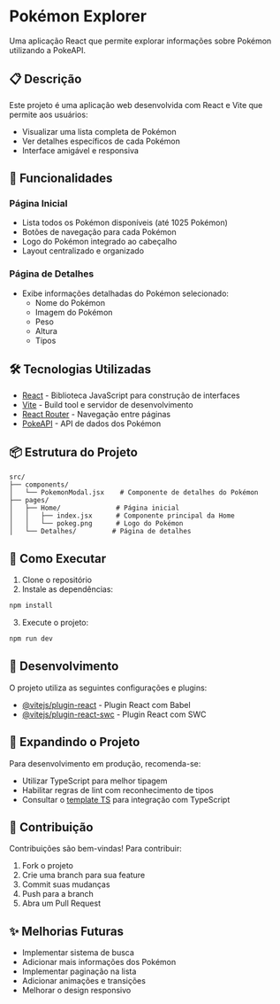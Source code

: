 # Pokémon Explorer

Uma aplicação React que permite explorar informações sobre Pokémon utilizando a PokeAPI.

## 📋 Descrição

Este projeto é uma aplicação web desenvolvida com React e Vite que permite aos usuários:
- Visualizar uma lista completa de Pokémon
- Ver detalhes específicos de cada Pokémon
- Interface amigável e responsiva

## 🚀 Funcionalidades

### Página Inicial
- Lista todos os Pokémon disponíveis (até 1025 Pokémon)
- Botões de navegação para cada Pokémon
- Logo do Pokémon integrado ao cabeçalho
- Layout centralizado e organizado

### Página de Detalhes
- Exibe informações detalhadas do Pokémon selecionado:
  - Nome do Pokémon
  - Imagem do Pokémon
  - Peso
  - Altura
  - Tipos

## 🛠️ Tecnologias Utilizadas

- [React](https://reactjs.org/) - Biblioteca JavaScript para construção de interfaces
- [Vite](https://vitejs.dev/) - Build tool e servidor de desenvolvimento
- [React Router](https://reactrouter.com/) - Navegação entre páginas
- [PokeAPI](https://pokeapi.co/) - API de dados dos Pokémon

## 📦 Estrutura do Projeto

```
src/
├── components/
│   └── PokemonModal.jsx    # Componente de detalhes do Pokémon
├── pages/
│   ├── Home/              # Página inicial
│   │   ├── index.jsx      # Componente principal da Home
│   │   └── pokeg.png      # Logo do Pokémon
│   └── Detalhes/         # Página de detalhes
```

## 🚀 Como Executar

1. Clone o repositório
2. Instale as dependências:
```bash
npm install
```
3. Execute o projeto:
```bash
npm run dev
```

## 🔧 Desenvolvimento

O projeto utiliza as seguintes configurações e plugins:

- [@vitejs/plugin-react](https://github.com/vitejs/vite-plugin-react/blob/main/packages/plugin-react/README.md) - Plugin React com Babel
- [@vitejs/plugin-react-swc](https://github.com/vitejs/vite-plugin-react-swc) - Plugin React com SWC

## 📝 Expandindo o Projeto

Para desenvolvimento em produção, recomenda-se:
- Utilizar TypeScript para melhor tipagem
- Habilitar regras de lint com reconhecimento de tipos
- Consultar o [template TS](https://github.com/vitejs/vite/tree/main/packages/create-vite/template-react-ts) para integração com TypeScript

## 🤝 Contribuição

Contribuições são bem-vindas! Para contribuir:
1. Fork o projeto
2. Crie uma branch para sua feature
3. Commit suas mudanças
4. Push para a branch
5. Abra um Pull Request

## ✨ Melhorias Futuras

- Implementar sistema de busca
- Adicionar mais informações dos Pokémon
- Implementar paginação na lista
- Adicionar animações e transições
- Melhorar o design responsivo

